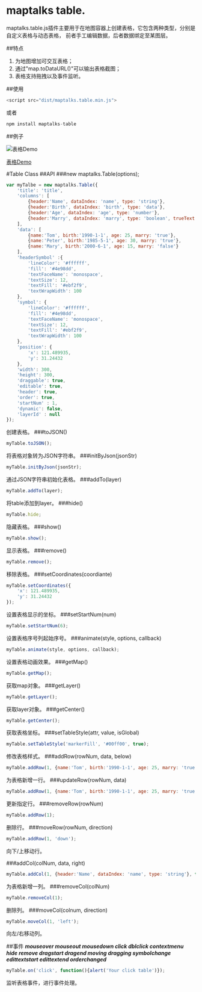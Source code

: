 # maptalks table.

maptalks.table.js插件主要用于在地图容器上创建表格，它包含两种类型，分别是自定义表格与动态表格，
前者手工编辑数据，后者数据绑定至某图层。

##特点
1. 为地图增加可交互表格；
2. 通过"map.toDataURL()"可以输出表格截图；
3. 表格支持拖拽以及事件监听。


##使用
```javascript
<script src="dist/maptalks.table.min.js">
```

或者

```javascript
npm install maptalks-table
```

##例子

![表格Demo](http://brucin.github.io/maptalks.table.js/demo/image/screenshot_cn.png)

[表格Demo](http://brucin.github.io/maptalks.table.js/)

#Table Class
##API
###new maptalks.Table(options);
```javascript
var myTalbe = new maptalks.Table({
    'title': 'title',
    'columns': [
        {header:'Name', dataIndex: 'name', type: 'string'},
        {header:'Birth', dataIndex: 'birth', type: 'data'},
        {header:'Age', dataIndex: 'age', type: 'number'},
        {header:'Marry', dataIndex: 'marry', type: 'boolean', trueText:'Yes', falseText: 'No'}
    ],
    'data': [
        {name:'Tom', birth:'1990-1-1', age: 25, marry: 'true'},
        {name:'Peter', birth:'1985-5-1', age: 30, marry: 'true'},
        {name:'Mary', birth:'2000-6-1', age: 15, marry: 'false'}
    ],
    'headerSymbol' :{
        'lineColor': '#ffffff',
        'fill': '#4e98dd',
        'textFaceName': 'monospace',
        'textSize': 12,
        'textFill': '#ebf2f9',
        'textWrapWidth': 100
    },
    'symbol': {
        'lineColor': '#ffffff',
        'fill': '#4e98dd',
        'textFaceName': 'monospace',
        'textSize': 12,
        'textFill': '#ebf2f9',
        'textWrapWidth': 100
    },
    'position': {
        'x': 121.489935,
        'y': 31.24432
    },
    'width': 300,
    'height': 300,
    'draggable': true,
    'editable': true,
    'header': true,
    'order': true,
    'startNum' : 1,
    'dynamic': false,
    'layerId' : null
});
```
创建表格。
###toJSON()
```javascript
myTable.toJSON();
```
将表格对象转为JSON字符串。
###initByJson(jsonStr)
```javascript
myTable.initByJson(jsonStr);
```
通过JSON字符串初始化表格。
###addTo(layer)
```javascript
myTable.addTo(layer);
```
将table添加到layer。
###hide()
```javascript
myTable.hide;
```
隐藏表格。
###show()
```javascript
myTable.show();
```
显示表格。
###remove()
```javascript
myTable.remove();
```
移除表格。
###setCoordinates(coordiante)
```javascript
myTable.setCoordinates({
    'x': 121.489935,
    'y': 31.24432
});
```
设置表格显示的坐标。
###setStartNum(num)
```javascript
myTable.setStartNum(6);
```
设置表格序号列起始序号。
###animate(style, options, callback)
```javascript
myTable.animate(style, options, callback);
```
设置表格动画效果。
###getMap()
```javascript
myTable.getMap();
```
获取map对象。
###getLayer()
```javascript
myTable.getLayer();
```
获取layer对象。
###getCenter()
```javascript
myTable.getCenter();
```
获取表格坐标。
###setTableStyle(attr, value, isGlobal)
```javascript
myTable.setTableStyle('markerFill', '#00ff00', true);
```
修改表格样式。
###addRow(rowNum, data, below)
```javascript
myTable.addRow(1, {name:'Tom', birth:'1990-1-1', age: 25, marry: 'true'}, true);
```
为表格新增一行。
###updateRow(rowNum, data)
```javascript
myTable.addRow(1, {name:'Tom', birth:'1990-1-1', age: 25, marry: 'true'});
```
更新指定行。
###removeRow(rowNum)
```javascript
myTable.addRow(1);
```
删除行。
###moveRow(rowNum, direction)
```javascript
myTable.addRow(1, 'down');
```
向下/上移动行。

###addCol(colNum, data, right)
```javascript
myTable.addCol(1, {header:'Name', dataIndex: 'name', type: 'string'}, true);
```
为表格新增一列。
###removeCol(colNum)
```javascript
myTable.removeCol(1);
```
删除列。
###moveCol(colnum, direction)
```javascript
myTable.moveCol(1, 'left');
```
向左/右移动列。

##事件
***mouseover mouseout mousedown click dblclick contextmenu
hide remove  dragstart dragend moving dragging
symbolchange edittextstart edittextend orderchanged***
```javascript
myTable.on('click', function(){alert('Your click table')});
```
监听表格事件，进行事件处理。
